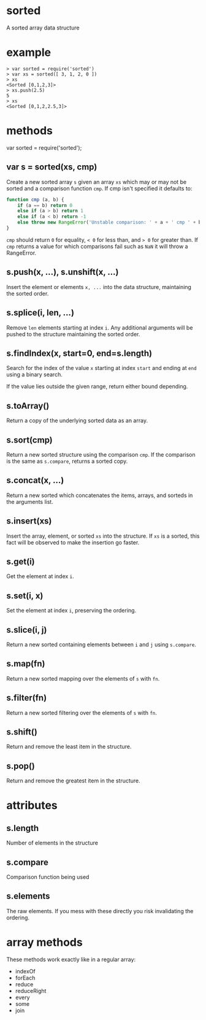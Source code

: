 sorted
======

A sorted array data structure

example
=======

````
> var sorted = require('sorted')
> var xs = sorted([ 3, 1, 2, 0 ])
> xs
<Sorted [0,1,2,3]>
> xs.push(2.5)
5
> xs
<Sorted [0,1,2,2.5,3]>
````

methods
=======

var sorted = require('sorted');

var s = sorted(xs, cmp)
-----------------------

Create a new sorted array `s` given an array `xs` which may or may not be sorted
and a comparison function `cmp`. If cmp isn't specified it defaults to:

````javascript
function cmp (a, b) {
    if (a == b) return 0
    else if (a > b) return 1
    else if (a < b) return -1
    else throw new RangeError('Unstable comparison: ' + a + ' cmp ' + b)
}
````

`cmp` should return `0` for equality, `< 0` for less than, and `> 0` for greater
than. If `cmp` returns a value for which comparisons fail such as `NaN` it will throw
a RangeError.

s.push(x, ...), s.unshift(x, ...)
---------------------------------

Insert the element or elements `x, ...` into the data structure, maintaining the
sorted order.

s.splice(i, len, ...)
---------------------

Remove `len` elements starting at index `i`.
Any additional arguments will be pushed to the structure maintaining the sorted
order.

s.findIndex(x, start=0, end=s.length)
-------------------------------------

Search for the index of the value `x` starting at index `start` and ending at
`end` using a binary search.

If the value lies outside the given range, return either bound depending.

s.toArray()
-----------

Return a copy of the underlying sorted data as an array.

s.sort(cmp)
-----------

Return a new sorted structure using the comparison `cmp`. If the comparison is
the same as `s.compare`, returns a sorted copy.

s.concat(x, ...)
----------------

Return a new sorted which concatenates the items, arrays, and sorteds in the
arguments list.

s.insert(xs)
------------

Insert the array, element, or sorted `xs` into the structure. If `xs` is a
sorted, this fact will be observed to make the insertion go faster.

s.get(i)
--------

Get the element at index `i`.

s.set(i, x)
-----------

Set the element at index `i`, preserving the ordering.

s.slice(i, j)
-------------

Return a new sorted containing elements between `i` and `j` using `s.compare`.

s.map(fn)
---------

Return a new sorted mapping over the elements of `s` with `fn`.

s.filter(fn)
------------

Return a new sorted filtering over the elements of `s` with `fn`.

s.shift()
---------

Return and remove the least item in the structure.

s.pop()
---------

Return and remove the greatest item in the structure.

attributes
==========

s.length
--------

Number of elements in the structure

s.compare
---------

Comparison function being used

s.elements
----------

The raw elements. If you mess with these directly you risk invalidating the
ordering.

array methods
=============

These methods work exactly like in a regular array:

* indexOf
* forEach
* reduce
* reduceRight
* every
* some
* join
